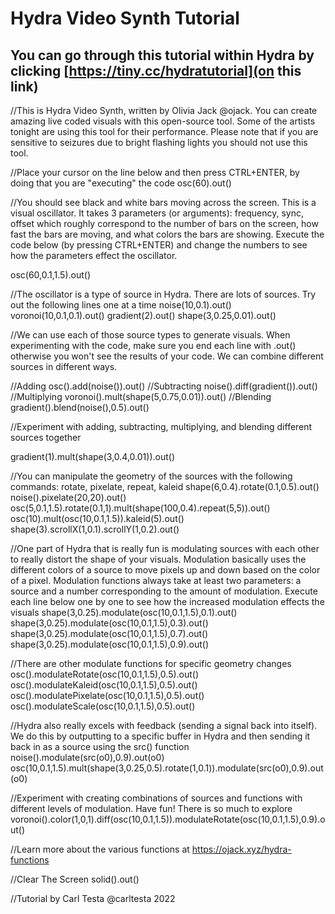 # Hydra Video Synth Tutorial
## You can go through this tutorial within Hydra by clicking [https://tiny.cc/hydratutorial](on this link)

//This is Hydra Video Synth, written by Olivia Jack @ojack. You can create amazing live coded visuals with this open-source tool. Some of the artists tonight are using this tool for their performance. Please note that if you are sensitive to seizures due to bright flashing lights you should not use this tool.

//Place your cursor on the line below and then press CTRL+ENTER, by doing that you are "executing" the code
osc(60).out()

//You should see black and white bars moving across the screen. This is a visual oscillator. It takes 3 parameters (or arguments): frequency, sync, offset which roughly correspond to the number of bars on the screen, how fast the bars are moving, and what colors the bars are showing. Execute the code below (by pressing CTRL+ENTER) and change the numbers to see how the parameters effect the oscillator.

osc(60,0.1,1.5).out()

//The oscillator is a type of source in Hydra. There are lots of sources. Try out the following lines one at a time
noise(10,0.1).out()
voronoi(10,0.1,0.1).out()
gradient(2).out()
shape(3,0.25,0.01).out()

//We can use each of those source types to generate visuals. When experimenting with the code, make sure you end each line with .out() otherwise you won't see the results of your code. We can combine different sources in different ways.

//Adding
osc().add(noise()).out()
//Subtracting
noise().diff(gradient()).out()
//Multiplying
voronoi().mult(shape(5,0.75,0.01)).out()
//Blending
gradient().blend(noise(),0.5).out()

//Experiment with adding, subtracting, multiplying, and blending different sources together

gradient(1).mult(shape(3,0.4,0.01)).out()

//You can manipulate the geometry of the sources with the following commands: rotate, pixelate, repeat, kaleid
shape(6,0.4).rotate(0.1,0.5).out()
noise().pixelate(20,20).out()
osc(5,0.1,1.5).rotate(0.1,1).mult(shape(100,0.4).repeat(5,5)).out()
osc(10).mult(osc(10,0.1,1.5)).kaleid(5).out()
shape(3).scrollX(1,0.1).scrollY(1,0.2).out()

//One part of Hydra that is really fun is modulating sources with each other to really distort the shape of your visuals. Modulation basically uses the different colors of a source to move pixels up and down based on the color of a pixel. Modulation functions always take at least two parameters: a source and a number corresponding to the amount of modulation. Execute each line below one by one to see how the increased modulation effects the visuals
shape(3,0.25).modulate(osc(10,0.1,1.5),0.1).out()
shape(3,0.25).modulate(osc(10,0.1,1.5),0.3).out()
shape(3,0.25).modulate(osc(10,0.1,1.5),0.7).out()
shape(3,0.25).modulate(osc(10,0.1,1.5),0.9).out()

//There are other modulate functions for specific geometry changes
osc().modulateRotate(osc(10,0.1,1.5),0.5).out()
osc().modulateKaleid(osc(10,0.1,1.5),0.5).out()
osc().modulatePixelate(osc(10,0.1,1.5),0.5).out()
osc().modulateScale(osc(10,0.1,1.5),0.5).out()

//Hydra also really excels with feedback (sending a signal back into itself). We do this by outputting to a specific buffer in Hydra and then sending it back in as a source using the src() function
noise().modulate(src(o0),0.9).out(o0)
osc(10,0.1,1.5).mult(shape(3,0.25,0.5).rotate(1,0.1)).modulate(src(o0),0.9).out(o0)

//Experiment with creating combinations of sources and functions with different levels of modulation. Have fun! There is so much to explore
voronoi().color(1,0,1).diff(osc(10,0.1,1.5)).modulateRotate(osc(10,0.1,1.5),0.9).out()

//Learn more about the various functions at https://ojack.xyz/hydra-functions

//Clear The Screen
solid().out()

//Tutorial by Carl Testa @carltesta 2022
